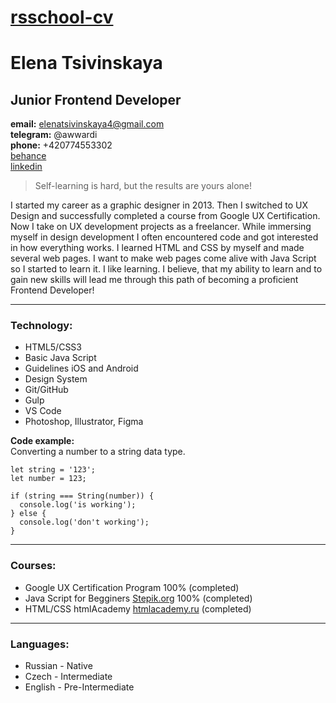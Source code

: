 # [rsschool-cv](https://wtc066.github.io/rsschool-cv)
# Elena Tsivinskaya
## Junior Frontend Developer
**email:** elenatsivinskaya4@gmail.com\
**telegram:** @awwardi\
**phone:** +420774553302\
[behance](https://www.behance.net/elenatsivins1)\
[linkedin](https://www.linkedin.com/in/elena-tsivinskaya-jobnow/)

> Self-learning is hard, but the results are yours alone!

I started my career as a graphic designer in 2013. Then I switched to UX Design and successfully completed a course from Google UX Certification. Now I take on UX development projects as a freelancer. While immersing myself in design development I often encountered code and got interested in how everything works. I learned HTML and CSS by myself and made several web pages. I want to make web pages come alive with Java Script so I started to learn it. I like learning.
I believe, that my ability to learn and to gain new skills will lead me through this path of becoming a proficient Frontend Developer!

---

### Technology:
* HTML5/CSS3
* Basic Java Script
* Guidelines iOS and Android
* Design System
* Git/GitHub
* Gulp
* VS Code
* Photoshop, Illustrator, Figma

**Code example:**\
Converting a number to a string data type.
```
let string = '123';
let number = 123;

if (string === String(number)) {
  console.log('is working');
} else {
  console.log('don't working');
}
```

---

### Courses:
* Google UX Certification Program 100% (completed)
* Java Script for Begginers [Stepik.org](https://stepik.org/) 100% (completed)
* HTML/CSS htmlAcademy [htmlacademy.ru](htmlacademy.ru) (completed)

---

### Languages:
* Russian - Native
* Czech - Intermediate
* English - Pre-Intermediate